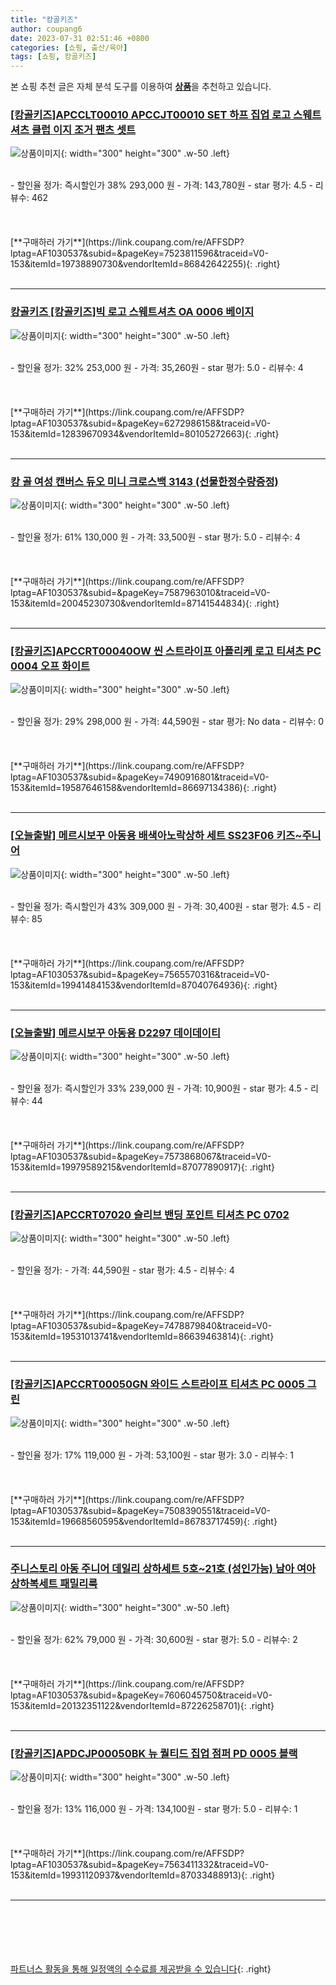 ```yaml
---
title: "캉골키즈"
author: coupang6
date: 2023-07-31 02:51:46 +0800
categories: [쇼핑, 출산/육아]
tags: [쇼핑, 캉골키즈]
---
```


본 쇼핑 추천 글은 자체 분석 도구를 이용하여 [**상품**](https://link.coupang.com/a/bao1ui)을 추천하고 있습니다.

### [[캉골키즈]APCCLT00010 APCCJT00010 SET 하프 집업 로고 스웨트셔츠 클럽 이지 조거 팬츠 셋트](https://link.coupang.com/re/AFFSDP?lptag=AF1030537&subid=&pageKey=7523811596&traceid=V0-153&itemId=19738890730&vendorItemId=86842642255)

![상품이미지](https://thumbnail9.coupangcdn.com/thumbnails/remote/230x230ex/image/vendor_inventory/7b5a/5c61e6b0109d82cb574c105cd46f38aed09ce0efea62f80ceaf49ba5b68d.jpg){: width="300" height="300" .w-50 .left}


<br>
- 할인율 정가: 즉시할인가 38%  293,000   원
- 가격: 143,780원
- star 평가: 4.5
- 리뷰수: 462
<br>
<br>
<br>
<br>
[**구매하러 가기**](https://link.coupang.com/re/AFFSDP?lptag=AF1030537&subid=&pageKey=7523811596&traceid=V0-153&itemId=19738890730&vendorItemId=86842642255){: .right}
<br>
<br>

---

### [캉골키즈 [캉골키즈]빅 로고 스웨트셔츠 OA 0006 베이지](https://link.coupang.com/re/AFFSDP?lptag=AF1030537&subid=&pageKey=6272986158&traceid=V0-153&itemId=12839670934&vendorItemId=80105272663)

![상품이미지](https://thumbnail10.coupangcdn.com/thumbnails/remote/230x230ex/image/vendor_inventory/6bdf/713219e3ca99a79c6ee956b1d808ed2e209ac2273b69953a89aa60d37e4d.jpg){: width="300" height="300" .w-50 .left}


<br>
- 할인율 정가: 32%  253,000   원
- 가격: 35,260원
- star 평가: 5.0
- 리뷰수: 4
<br>
<br>
<br>
<br>
[**구매하러 가기**](https://link.coupang.com/re/AFFSDP?lptag=AF1030537&subid=&pageKey=6272986158&traceid=V0-153&itemId=12839670934&vendorItemId=80105272663){: .right}
<br>
<br>

---

### [캉 골 여성 캔버스 듀오 미니 크로스백 3143 (선물한정수량증정)](https://link.coupang.com/re/AFFSDP?lptag=AF1030537&subid=&pageKey=7587963010&traceid=V0-153&itemId=20045230730&vendorItemId=87141544834)

![상품이미지](https://thumbnail7.coupangcdn.com/thumbnails/remote/230x230ex/image/vendor_inventory/f0f6/e93c36ac5c32276cc6653814cdc46984c08cecb7d029c3bc4c1f25f6a55e.jpg){: width="300" height="300" .w-50 .left}


<br>
- 할인율 정가: 61%  130,000   원
- 가격: 33,500원
- star 평가: 5.0
- 리뷰수: 4
<br>
<br>
<br>
<br>
[**구매하러 가기**](https://link.coupang.com/re/AFFSDP?lptag=AF1030537&subid=&pageKey=7587963010&traceid=V0-153&itemId=20045230730&vendorItemId=87141544834){: .right}
<br>
<br>

---

### [[캉골키즈]APCCRT00040OW 씬 스트라이프 아플리케 로고 티셔츠 PC 0004 오프 화이트](https://link.coupang.com/re/AFFSDP?lptag=AF1030537&subid=&pageKey=7490916801&traceid=V0-153&itemId=19587646158&vendorItemId=86697134386)

![상품이미지](https://thumbnail6.coupangcdn.com/thumbnails/remote/230x230ex/image/vendor_inventory/459a/0e6a06c4eaf844df5e50ec228b21339368b5229be9f2874b25aa8a696def.jpg){: width="300" height="300" .w-50 .left}


<br>
- 할인율 정가: 29%  298,000   원
- 가격: 44,590원
- star 평가: No data
- 리뷰수: 0
<br>
<br>
<br>
<br>
[**구매하러 가기**](https://link.coupang.com/re/AFFSDP?lptag=AF1030537&subid=&pageKey=7490916801&traceid=V0-153&itemId=19587646158&vendorItemId=86697134386){: .right}
<br>
<br>

---

### [[오늘출발] 메르시보꾸 아동용 배색아노락상하 세트 SS23F06 키즈~주니어](https://link.coupang.com/re/AFFSDP?lptag=AF1030537&subid=&pageKey=7565570316&traceid=V0-153&itemId=19941484153&vendorItemId=87040764936)

![상품이미지](https://thumbnail10.coupangcdn.com/thumbnails/remote/230x230ex/image/vendor_inventory/55af/ce497b9003cce601cfcfeaf7d50307b24e6fb90346188c539c266fc0e5d6.jpg){: width="300" height="300" .w-50 .left}


<br>
- 할인율 정가: 즉시할인가 43%  309,000   원
- 가격: 30,400원
- star 평가: 4.5
- 리뷰수: 85
<br>
<br>
<br>
<br>
[**구매하러 가기**](https://link.coupang.com/re/AFFSDP?lptag=AF1030537&subid=&pageKey=7565570316&traceid=V0-153&itemId=19941484153&vendorItemId=87040764936){: .right}
<br>
<br>

---

### [[오늘출발] 메르시보꾸 아동용 D2297 데이데이티](https://link.coupang.com/re/AFFSDP?lptag=AF1030537&subid=&pageKey=7573868067&traceid=V0-153&itemId=19979589215&vendorItemId=87077890917)

![상품이미지](https://thumbnail9.coupangcdn.com/thumbnails/remote/230x230ex/image/vendor_inventory/9ae8/c80b2cc28edcf66ce2a110f344bb4e2e3d79da55185f446b3079067f5c81.jpg){: width="300" height="300" .w-50 .left}


<br>
- 할인율 정가: 즉시할인가 33%  239,000   원
- 가격: 10,900원
- star 평가: 4.5
- 리뷰수: 44
<br>
<br>
<br>
<br>
[**구매하러 가기**](https://link.coupang.com/re/AFFSDP?lptag=AF1030537&subid=&pageKey=7573868067&traceid=V0-153&itemId=19979589215&vendorItemId=87077890917){: .right}
<br>
<br>

---

### [[캉골키즈]APCCRT07020 슬리브 밴딩 포인트 티셔츠 PC 0702](https://link.coupang.com/re/AFFSDP?lptag=AF1030537&subid=&pageKey=7478879840&traceid=V0-153&itemId=19531013741&vendorItemId=86639463814)

![상품이미지](https://thumbnail10.coupangcdn.com/thumbnails/remote/230x230ex/image/vendor_inventory/d611/9bbc841fb04a4be930407f90db3a75fbcf60b779c64255ca131e71fe1b06.jpg){: width="300" height="300" .w-50 .left}


<br>
- 할인율 정가: 
- 가격: 44,590원
- star 평가: 4.5
- 리뷰수: 4
<br>
<br>
<br>
<br>
[**구매하러 가기**](https://link.coupang.com/re/AFFSDP?lptag=AF1030537&subid=&pageKey=7478879840&traceid=V0-153&itemId=19531013741&vendorItemId=86639463814){: .right}
<br>
<br>

---

### [[캉골키즈]APCCRT00050GN 와이드 스트라이프 티셔츠 PC 0005 그린](https://link.coupang.com/re/AFFSDP?lptag=AF1030537&subid=&pageKey=7508390551&traceid=V0-153&itemId=19668560595&vendorItemId=86783717459)

![상품이미지](https://thumbnail10.coupangcdn.com/thumbnails/remote/230x230ex/image/vendor_inventory/3157/3cf1760b1b2f585050f0848be4cc5a5adf285ba6c6994aeb2d48ebc7e9a5.jpg){: width="300" height="300" .w-50 .left}


<br>
- 할인율 정가: 17%  119,000   원
- 가격: 53,100원
- star 평가: 3.0
- 리뷰수: 1
<br>
<br>
<br>
<br>
[**구매하러 가기**](https://link.coupang.com/re/AFFSDP?lptag=AF1030537&subid=&pageKey=7508390551&traceid=V0-153&itemId=19668560595&vendorItemId=86783717459){: .right}
<br>
<br>

---

### [주니스토리 아동 주니어 데일리 상하세트 5호~21호 (성인가능) 남아 여아 상하복세트 패밀리룩](https://link.coupang.com/re/AFFSDP?lptag=AF1030537&subid=&pageKey=7606045750&traceid=V0-153&itemId=20132351122&vendorItemId=87226258701)

![상품이미지](https://thumbnail10.coupangcdn.com/thumbnails/remote/230x230ex/image/vendor_inventory/4ea8/ff234d1d14ab7756bef8856370c195b8b387d4acd2c5ad9ea59bc0d0d765.jpg){: width="300" height="300" .w-50 .left}


<br>
- 할인율 정가: 62%  79,000   원
- 가격: 30,600원
- star 평가: 5.0
- 리뷰수: 2
<br>
<br>
<br>
<br>
[**구매하러 가기**](https://link.coupang.com/re/AFFSDP?lptag=AF1030537&subid=&pageKey=7606045750&traceid=V0-153&itemId=20132351122&vendorItemId=87226258701){: .right}
<br>
<br>

---

### [[캉골키즈]APDCJP00050BK 뉴 퀄티드 집업 점퍼 PD 0005 블랙](https://link.coupang.com/re/AFFSDP?lptag=AF1030537&subid=&pageKey=7563411332&traceid=V0-153&itemId=19931120937&vendorItemId=87033488913)

![상품이미지](https://thumbnail6.coupangcdn.com/thumbnails/remote/230x230ex/image/vendor_inventory/a8ae/569d56c87459a1971465d49560da6aa9da9d63735fd781ead47a3bfa9393.jpg){: width="300" height="300" .w-50 .left}


<br>
- 할인율 정가: 13%  116,000   원
- 가격: 134,100원
- star 평가: 5.0
- 리뷰수: 1
<br>
<br>
<br>
<br>
[**구매하러 가기**](https://link.coupang.com/re/AFFSDP?lptag=AF1030537&subid=&pageKey=7563411332&traceid=V0-153&itemId=19931120937&vendorItemId=87033488913){: .right}
<br>
<br>

---
<br><br><br><br><br> [파트너스 활동을 통해 일정액의 수수료를 제공받을 수 있습니다](https://link.coupang.com/a/bao1ui){: .right}
